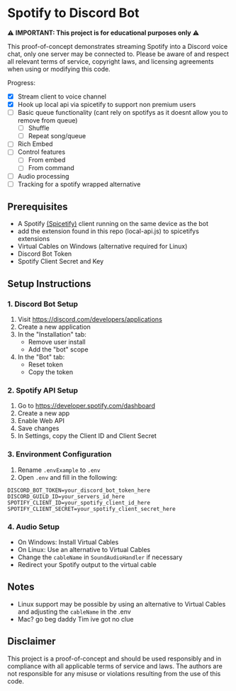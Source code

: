 # Spotify to Discord Bot

⚠️ **IMPORTANT: This project is for educational purposes only** ⚠️

This proof-of-concept demonstrates streaming Spotify into a Discord voice chat, only one server may be connected to. Please be aware of and respect all relevant terms of service, copyright laws, and licensing agreements when using or modifying this code.

Progress:
- [x] Stream client to voice channel
- [x] Hook up local api via spicetify to support non premium users
- [ ] Basic queue functionality (cant rely on spotifys as it doesnt allow you to remove from queue)
  - [ ] Shuffle
  - [ ] Repeat song/queue
- [ ] Rich Embed
- [ ] Control features
  - [ ] From embed
  - [ ] From command
- [ ] Audio processing
- [ ] Tracking for a spotify wrapped alternative

## Prerequisites

- A Spotify [(Spicetify)](https://spicetify.app/docs/getting-started) client running on the same device as the bot
- add the extension found in this repo (local-api.js) to spicetifys extensions
- Virtual Cables on Windows (alternative required for Linux)
- Discord Bot Token
- Spotify Client Secret and Key

## Setup Instructions

### 1. Discord Bot Setup

1. Visit https://discord.com/developers/applications
2. Create a new application
3. In the "Installation" tab:
   - Remove user install
   - Add the "bot" scope
4. In the "Bot" tab:
   - Reset token
   - Copy the token

### 2. Spotify API Setup

1. Go to https://developer.spotify.com/dashboard
2. Create a new app
3. Enable Web API
4. Save changes
5. In Settings, copy the Client ID and Client Secret

### 3. Environment Configuration

1. Rename `.envExample` to `.env`
2. Open `.env` and fill in the following:
```env
DISCORD_BOT_TOKEN=your_discord_bot_token_here
DISCORD_GUILD_ID=your_servers_id_here
SPOTIFY_CLIENT_ID=your_spotify_client_id_here
SPOTIFY_CLIENT_SECRET=your_spotify_client_secret_here
```

### 4. Audio Setup

- On Windows: Install Virtual Cables
- On Linux: Use an alternative to Virtual Cables
- Change the `cableName` in `SoundAudioHandler` if necessary
- Redirect your Spotify output to the virtual cable

## Notes

- Linux support may be possible by using an alternative to Virtual Cables and adjusting the `cableName` in the .env
- Mac? go beg daddy Tim ive got no clue

## Disclaimer

This project is a proof-of-concept and should be used responsibly and in compliance with all applicable terms of service and laws. The authors are not responsible for any misuse or violations resulting from the use of this code.
